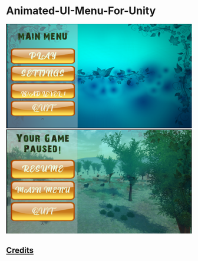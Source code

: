 # Animated-UI-Menu-For-Unity

![ScreenShoot1](ScreenShot/Screenshot1.png)
![ScreenShoot2](ScreenShot/Screenshot2.png)


## [Credits](Assets/CREDITS.md)
